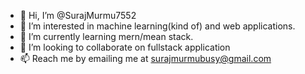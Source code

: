 - 👋 Hi, I’m @SurajMurmu7552
- 👀 I’m interested in machine learning(kind of) and web applications.
- 🌱 I’m currently learning mern/mean stack.
- 💞️ I’m looking to collaborate on fullstack application
- 📫 Reach me by emailing me at surajmurmubusy@gmail.com

<!---
SurajMurmu7552/SurajMurmu7552 is a ✨ special ✨ repository because its `README.md` (this file) appears on your GitHub profile.
You can click the Preview link to take a look at your changes.
--->
